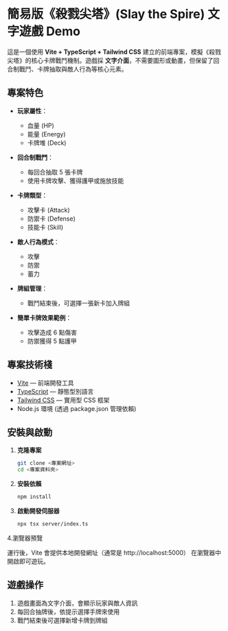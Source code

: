 # 簡易版《殺戮尖塔》(Slay the Spire) 文字遊戲 Demo

這是一個使用 **Vite + TypeScript + Tailwind CSS** 建立的前端專案，模擬《殺戮尖塔》的核心卡牌戰鬥機制。遊戲採 **文字介面**，不需要圖形或動畫，但保留了回合制戰鬥、卡牌抽取與敵人行為等核心元素。

## 專案特色

- **玩家屬性**：
  - 血量 (HP)
  - 能量 (Energy)
  - 卡牌堆 (Deck)

- **回合制戰鬥**：
  - 每回合抽取 5 張卡牌
  - 使用卡牌攻擊、獲得護甲或施放技能

- **卡牌類型**：
  - 攻擊卡 (Attack)
  - 防禦卡 (Defense)
  - 技能卡 (Skill)

- **敵人行為模式**：
  - 攻擊
  - 防禦
  - 蓄力

- **牌組管理**：
  - 戰鬥結束後，可選擇一張新卡加入牌組

- **簡單卡牌效果範例**：
  - 攻擊造成 6 點傷害
  - 防禦獲得 5 點護甲

## 專案技術棧

- [Vite](https://vitejs.dev/) — 前端開發工具
- [TypeScript](https://www.typescriptlang.org/) — 靜態型別語言
- [Tailwind CSS](https://tailwindcss.com/) — 實用型 CSS 框架
- Node.js 環境 (透過 package.json 管理依賴)

## 安裝與啟動

1. **克隆專案**  

   ```bash
   git clone <專案網址>
   cd <專案資料夾>

2. **安裝依賴**  

   ```bash
   npm install

3. **啟動開發伺服器**  

   ```bash
   npx tsx server/index.ts

4.瀏覽器預覽

運行後，Vite 會提供本地開發網址（通常是 http://localhost:5000） 在瀏覽器中開啟即可遊玩。

## 遊戲操作

1. 遊戲畫面為文字介面，會顯示玩家與敵人資訊
2. 每回合抽牌後，依提示選擇手牌來使用
3. 戰鬥結束後可選擇新增卡牌到牌組
